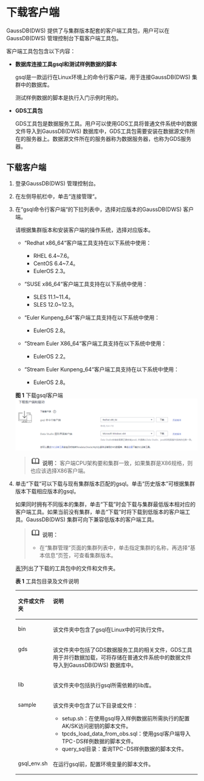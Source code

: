 # 下载客户端<a name="ZH-CN_TOPIC_0000001145896637"></a>

GaussDB\(DWS\) 提供了与集群版本配套的客户端工具包，用户可以在GaussDB\(DWS\) 管理控制台下载客户端工具包。

客户端工具包包含以下内容：

-   **数据库连接工具gsql和测试样例数据的脚本**

    gsql是一款运行在Linux环境上的命令行客户端，用于连接GaussDB\(DWS\) 集群中的数据库。

    测试样例数据的脚本是执行入门示例时用的。

-   **GDS工具包**

    GDS工具包是数据服务工具。用户可以使用GDS工具将普通文件系统中的数据文件导入到GaussDB\(DWS\) 数据库中，GDS工具包需要安装在数据源文件所在的服务器上。数据源文件所在的服务器称为数据服务器，也称为GDS服务器。


## 下载客户端<a name="section22966852154814"></a>

1.  登录GaussDB\(DWS\) 管理控制台。
2.  在左侧导航栏中，单击“连接管理“。
3.  在“gsql命令行客户端“的下拉列表中，选择对应版本的GaussDB\(DWS\) 客户端。

    请根据集群版本和安装客户端的操作系统，选择对应版本。

    -   “Redhat x86\_64“客户端工具支持在以下系统中使用：
        -   RHEL 6.4\~7.6。
        -   CentOS 6.4\~7.4。
        -   EulerOS 2.3。

    -   “SUSE x86\_64“客户端工具支持在以下系统中使用：
        -   SLES 11.1\~11.4。
        -   SLES 12.0\~12.3。

    -   “Euler Kunpeng\_64”客户端工具支持在以下系统中使用：
        -   EulerOS 2.8。

    -   “Stream Euler X86\_64“客户端工具支持在以下系统中使用：
        -   EulerOS 2.2。

    -   “Stream Euler Kunpeng\_64“客户端工具支持在以下系统中使用：
        -   EulerOS 2.8。

    **图 1**  下载gsql客户端<a name="fig888010633611"></a>  
    ![](figures/下载gsql客户端.png "下载gsql客户端")

    >![](public_sys-resources/icon-note.gif) **说明：** 
    >客户端CPU架构要和集群一致，如果集群是X86规格，则也应该选择X86客户端。

4.  单击“下载“可以下载与现有集群版本匹配的gsql。单击“历史版本”可根据集群版本下载相应版本的gsql。

    如果同时拥有不同版本的集群，单击“下载”时会下载与集群最低版本相对应的客户端工具。如果当前没有集群，单击“下载”时将下载到低版本的客户端工具。GaussDB\(DWS\) 集群可向下兼容低版本的客户端工具。

    >![](public_sys-resources/icon-note.gif) **说明：** 
    >-   在“集群管理“页面的集群列表中，单击指定集群的名称，再选择“基本信息“页签，可查看集群版本。

    [表1](#t8fecf5f1a1ff445ba5451382c11182a8)列出了下载的工具包中的文件和文件夹。

    **表 1**  工具包目录及文件说明

    <a name="t8fecf5f1a1ff445ba5451382c11182a8"></a>
    <table><thead align="left"><tr id="rcf6a7cd1410646c3acd6e06c0ccfca93"><th class="cellrowborder" valign="top" width="16.85%" id="mcps1.2.3.1.1"><p id="a2d989a0f459b4417bba469e9ed198487"><a name="a2d989a0f459b4417bba469e9ed198487"></a><a name="a2d989a0f459b4417bba469e9ed198487"></a><strong id="aa1e279a2fee142f38c55692c8073039d"><a name="aa1e279a2fee142f38c55692c8073039d"></a><a name="aa1e279a2fee142f38c55692c8073039d"></a>文件或文件夹</strong></p>
    </th>
    <th class="cellrowborder" valign="top" width="83.15%" id="mcps1.2.3.1.2"><p id="aaeee215110904fd980f4d74fb697efa8"><a name="aaeee215110904fd980f4d74fb697efa8"></a><a name="aaeee215110904fd980f4d74fb697efa8"></a><strong id="a8df90941fb7c4561924ebbec84a3eb95"><a name="a8df90941fb7c4561924ebbec84a3eb95"></a><a name="a8df90941fb7c4561924ebbec84a3eb95"></a>说明</strong></p>
    </th>
    </tr>
    </thead>
    <tbody><tr id="r3fe1a64e58d840b68538183c0d634a44"><td class="cellrowborder" valign="top" width="16.85%" headers="mcps1.2.3.1.1 "><p id="a8a16b90d41ac422882ceb1df761fabca"><a name="a8a16b90d41ac422882ceb1df761fabca"></a><a name="a8a16b90d41ac422882ceb1df761fabca"></a>bin</p>
    </td>
    <td class="cellrowborder" valign="top" width="83.15%" headers="mcps1.2.3.1.2 "><p id="p156661233366"><a name="p156661233366"></a><a name="p156661233366"></a>该文件夹中包含了gsql在Linux中的可执行文件。</p>
    </td>
    </tr>
    <tr id="r9403c771cae94e57b5c78dcbf033db71"><td class="cellrowborder" valign="top" width="16.85%" headers="mcps1.2.3.1.1 "><p id="zh-cn_topic_0167984001_p26124344180"><a name="zh-cn_topic_0167984001_p26124344180"></a><a name="zh-cn_topic_0167984001_p26124344180"></a>gds</p>
    </td>
    <td class="cellrowborder" valign="top" width="83.15%" headers="mcps1.2.3.1.2 "><p id="a6e13c2b0c15a4c4f8c41015ec5674d75"><a name="a6e13c2b0c15a4c4f8c41015ec5674d75"></a><a name="a6e13c2b0c15a4c4f8c41015ec5674d75"></a>该文件夹中包括了GDS数据服务工具的相关文件，GDS工具用于并行数据加载，可将存储在普通文件系统中的数据文件导入到GaussDB(DWS) 数据库中。</p>
    </td>
    </tr>
    <tr id="r8fa2f8f3ee034fad830ecc96be19d2c7"><td class="cellrowborder" valign="top" width="16.85%" headers="mcps1.2.3.1.1 "><p id="a4daca4a9648d4be28c33e7ca06195cad"><a name="a4daca4a9648d4be28c33e7ca06195cad"></a><a name="a4daca4a9648d4be28c33e7ca06195cad"></a>lib</p>
    </td>
    <td class="cellrowborder" valign="top" width="83.15%" headers="mcps1.2.3.1.2 "><p id="a112b44845bf84b19a1a16faf8bbf57bf"><a name="a112b44845bf84b19a1a16faf8bbf57bf"></a><a name="a112b44845bf84b19a1a16faf8bbf57bf"></a>该文件夹中包括执行gsql所需依赖的lib库。</p>
    </td>
    </tr>
    <tr id="r8f8cba67c64f4653a2ce6c538ad47efa"><td class="cellrowborder" valign="top" width="16.85%" headers="mcps1.2.3.1.1 "><p id="zh-cn_topic_0167984001_p262033412186"><a name="zh-cn_topic_0167984001_p262033412186"></a><a name="zh-cn_topic_0167984001_p262033412186"></a>sample</p>
    </td>
    <td class="cellrowborder" valign="top" width="83.15%" headers="mcps1.2.3.1.2 "><p id="p143194163914"><a name="p143194163914"></a><a name="p143194163914"></a>该文件夹中包含了以下目录或文件：</p>
    <a name="ul5636131718426"></a><a name="ul5636131718426"></a><ul id="ul5636131718426"><li>setup.sh：在使用gsql导入样例数据前所需执行的配置AK/SK访问密钥的脚本文件。</li><li>tpcds_load_data_from_obs.sql：使用gsql客户端导入TPC-DS样例数据的脚本文件。</li><li>query_sql目录：查询TPC-DS样例数据的脚本文件。</li></ul>
    </td>
    </tr>
    <tr id="r8751b7a9c87a4e149dbfb35b6744e2f3"><td class="cellrowborder" valign="top" width="16.85%" headers="mcps1.2.3.1.1 "><p id="a2d03bd9607494e44bf9680f3511d999f"><a name="a2d03bd9607494e44bf9680f3511d999f"></a><a name="a2d03bd9607494e44bf9680f3511d999f"></a>gsql_env.sh</p>
    </td>
    <td class="cellrowborder" valign="top" width="83.15%" headers="mcps1.2.3.1.2 "><p id="a484ec47d1b2c4d57b9e5b81a1f4bbdb0"><a name="a484ec47d1b2c4d57b9e5b81a1f4bbdb0"></a><a name="a484ec47d1b2c4d57b9e5b81a1f4bbdb0"></a>在运行gsql前，配置环境变量的脚本文件。</p>
    </td>
    </tr>
    </tbody>
    </table>


